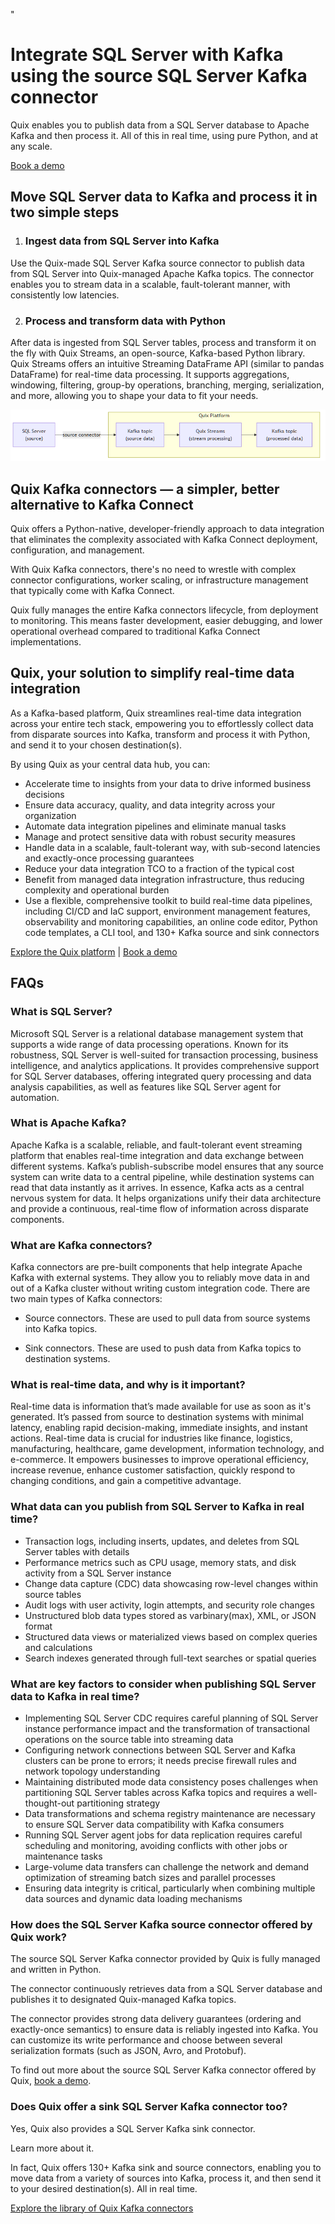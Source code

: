 <!--- BEGIN MARKDOWN --->
"
# Integrate SQL Server with Kafka using the source SQL Server Kafka connector

Quix enables you to publish data from a SQL Server database to Apache Kafka and then process it. All of this in real time, using pure Python, and at any scale. 

[Book a demo](https://share.hsforms.com/1iW0TmZzKQMChk0lxd_tGiw4yjw2)

## Move SQL Server data to Kafka and process it in two simple steps

1. ### Ingest data from SQL Server into Kafka

Use the Quix-made SQL Server Kafka source connector to publish data from SQL Server into Quix-managed Apache Kafka topics. The connector enables you to stream data in a scalable, fault-tolerant manner, with consistently low latencies. 

2. ### Process and transform data with Python

After data is ingested from SQL Server tables, process and transform it on the fly with Quix Streams, an open-source, Kafka-based Python library. Quix Streams offers an intuitive Streaming DataFrame API (similar to pandas DataFrame) for real-time data processing. It supports aggregations, windowing, filtering, group-by operations, branching, merging, serialization, and more, allowing you to shape your data to fit your needs.

![Diagram](images/MicrosoftSQL-source_diagram_1.png)

## Quix Kafka connectors — a simpler, better alternative to Kafka Connect

Quix offers a Python-native, developer-friendly approach to data integration that eliminates the complexity associated with Kafka Connect deployment, configuration, and management. 

With Quix Kafka connectors, there's no need to wrestle with complex connector configurations, worker scaling, or infrastructure management that typically come with Kafka Connect.

Quix fully manages the entire Kafka connectors lifecycle, from deployment to monitoring. This means faster development, easier debugging, and lower operational overhead compared to traditional Kafka Connect implementations.

## Quix, your solution to simplify real-time data integration

As a Kafka-based platform, Quix streamlines real-time data integration across your entire tech stack, empowering you to effortlessly collect data from disparate sources into Kafka, transform and process it with Python, and send it to your chosen destination(s).

By using Quix as your central data hub, you can:

* Accelerate time to insights from your data to drive informed business decisions  
* Ensure data accuracy, quality, and data integrity across your organization  
* Automate data integration pipelines and eliminate manual tasks  
* Manage and protect sensitive data with robust security measures  
* Handle data in a scalable, fault-tolerant way, with sub-second latencies and exactly-once processing guarantees  
* Reduce your data integration TCO to a fraction of the typical cost  
* Benefit from managed data integration infrastructure, thus reducing complexity and operational burden  
* Use a flexible, comprehensive toolkit to build real-time data pipelines, including CI/CD and IaC support, environment management features, observability and monitoring capabilities, an online code editor, Python code templates, a CLI tool, and 130+ Kafka source and sink connectors

[Explore the Quix platform](https://portal.demo.quix.io/pipeline?workspace=demo-gametelemetrytemplate-prod)          |           [Book a demo](https://share.hsforms.com/1iW0TmZzKQMChk0lxd_tGiw4yjw2)

## FAQs

### What is SQL Server?

Microsoft SQL Server is a relational database management system that supports a wide range of data processing operations. Known for its robustness, SQL Server is well-suited for transaction processing, business intelligence, and analytics applications. It provides comprehensive support for SQL Server databases, offering integrated query processing and data analysis capabilities, as well as features like SQL Server agent for automation.

### What is Apache Kafka?

Apache Kafka is a scalable, reliable, and fault-tolerant event streaming platform that enables real-time integration and data exchange between different systems. Kafka’s publish-subscribe model ensures that any source system can write data to a central pipeline, while destination systems can read that data instantly as it arrives. In essence, Kafka acts as a central nervous system for data. It helps organizations unify their data architecture and provide a continuous, real-time flow of information across disparate components.

### What are Kafka connectors?

Kafka connectors are pre-built components that help integrate Apache Kafka with external systems. They allow you to reliably move data in and out of a Kafka cluster without writing custom integration code. There are two main types of Kafka connectors:

* Source connectors. These are used to pull data from source systems into Kafka topics.

* Sink connectors. These are used to push data from Kafka topics to destination systems.

### What is real-time data, and why is it important?

Real-time data is information that’s made available for use as soon as it's generated. It’s passed from source to destination systems with minimal latency, enabling rapid decision-making, immediate insights, and instant actions. Real-time data is crucial for industries like finance, logistics, manufacturing, healthcare, game development, information technology, and e-commerce. It empowers businesses to improve operational efficiency, increase revenue, enhance customer satisfaction, quickly respond to changing conditions, and gain a competitive advantage.

### What data can you publish from SQL Server to Kafka in real time?

* Transaction logs, including inserts, updates, and deletes from SQL Server tables with details  
* Performance metrics such as CPU usage, memory stats, and disk activity from a SQL Server instance  
* Change data capture (CDC) data showcasing row-level changes within source tables  
* Audit logs with user activity, login attempts, and security role changes  
* Unstructured blob data types stored as varbinary(max), XML, or JSON format  
* Structured data views or materialized views based on complex queries and calculations  
* Search indexes generated through full-text searches or spatial queries

### What are key factors to consider when publishing SQL Server data to Kafka in real time?

* Implementing SQL Server CDC requires careful planning of SQL Server instance performance impact and the transformation of transactional operations on the source table into streaming data  
* Configuring network connections between SQL Server and Kafka clusters can be prone to errors; it needs precise firewall rules and network topology understanding  
* Maintaining distributed mode data consistency poses challenges when partitioning SQL Server tables across Kafka topics and requires a well-thought-out partitioning strategy  
* Data transformations and schema registry maintenance are necessary to ensure SQL Server data compatibility with Kafka consumers  
* Running SQL Server agent jobs for data replication requires careful scheduling and monitoring, avoiding conflicts with other jobs or maintenance tasks  
* Large-volume data transfers can challenge the network and demand optimization of streaming batch sizes and parallel processes  
* Ensuring data integrity is critical, particularly when combining multiple data sources and dynamic data loading mechanisms

### How does the SQL Server Kafka source connector offered by Quix work?

The source SQL Server Kafka connector provided by Quix is fully managed and written in Python. 

The connector continuously retrieves data from a SQL Server database and publishes it to designated Quix-managed Kafka topics.  

The connector provides strong data delivery guarantees (ordering and exactly-once semantics) to ensure data is reliably ingested into Kafka. You can customize its write performance and choose between several serialization formats (such as JSON, Avro, and Protobuf).  

To find out more about the source SQL Server Kafka connector offered by Quix, [book a demo](https://share.hsforms.com/1iW0TmZzKQMChk0lxd_tGiw4yjw2).

### Does Quix offer a sink SQL Server Kafka connector too?

Yes, Quix also provides a SQL Server Kafka sink connector.

Learn more about it.

In fact, Quix offers 130+ Kafka sink and source connectors, enabling you to move data from a variety of sources into Kafka, process it, and then send it to your desired destination(s). All in real time.

[Explore the library of Quix Kafka connectors](https://quix.io/connectors)
<!--- END MARKDOWN --->